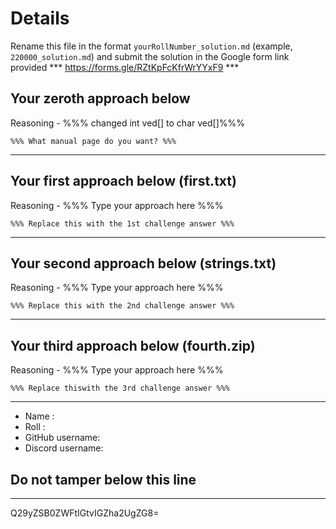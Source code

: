 # Details

Rename this file in the format `yourRollNumber_solution.md` (example, `220000_solution.md`) and submit the solution in the Google form link provided 
*** https://forms.gle/RZtKpFcKfrWrYYxF9 ***


## Your zeroth approach below

Reasoning - %%% changed int ved[] to char ved[]%%%

```
%%% What manual page do you want? %%%
```

---

## Your first approach below (first.txt)

Reasoning - %%% Type your approach here %%%

```
%%% Replace this with the 1st challenge answer %%%
```

---

## Your second approach below (strings.txt)

Reasoning - %%% Type your approach here %%%

```
%%% Replace this with the 2nd challenge answer %%%
```

---

## Your third approach below (fourth.zip)

Reasoning - %%% Type your approach here %%%

```
%%% Replace thiswith the 3rd challenge answer %%%
```

---


- Name :
- Roll :
- GitHub username:
- Discord username:


## Do not tamper below this line

---

Q29yZSB0ZWFtIGtvIGZha2UgZG8=